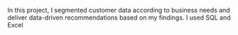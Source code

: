In this project, I segmented customer data according to business needs and deliver data-driven recommendations based on my findings.
I used SQL and Excel
